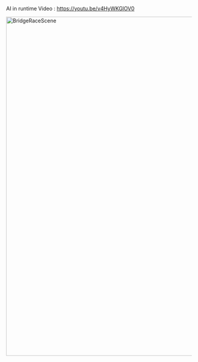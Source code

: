 AI in runtime Video : https://youtu.be/v4HyWKGlOV0


<img width="920" alt="BridgeRaceScene" src="https://github.com/Rimaethon/Bridge-Race-Template/assets/44122638/fa99571d-8bdb-45e0-a601-06eac5a694db">
